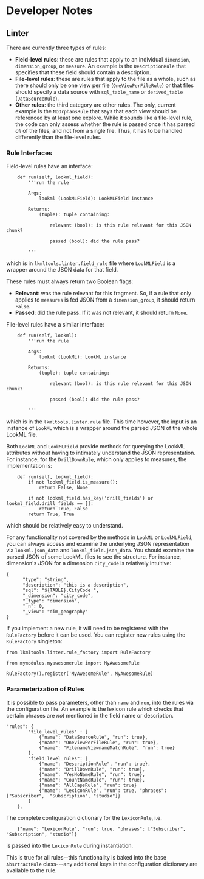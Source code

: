 # Developer Notes

## Linter
There are currently three types of rules:

 - **Field-level rules**: these are rules that apply to an individual `dimension`, `dimension_group`, or `measure`. An example is the `DescriptionRule` that specifies that these field should contain a description.
 - **File-level rules**: these are rules that apply to the file as a whole, such as there should only be one view per file (`OneViewPerFileRule`) or that files should specify a data source with `sql_table_name` or `derived_table` (`DataSourceRule`).
 - **Other rules**: the third category are other rules. The only, current example is the `NoOrphansRule` that says that each view should be referenced by at least one explore. While it sounds like a file-level rule, the code can only assess whether the rule is passed once it has parsed *all* of the files, and not from a single file. Thus, it has to be handled differently than the file-level rules.

### Rule Interfaces

Field-level rules have an interface:
 
```
    def run(self, lookml_field):
        '''run the rule

        Args:
            lookml (LookMLField): LookMLField instance

        Returns:
            (tuple): tuple containing:

                relevant (bool): is this rule relevant for this JSON chunk?

                passed (bool): did the rule pass?

        '''
```
which is in `lkmltools.linter.field_rule` file where `LookMLField` is a wrapper around the JSON data for that field. 
 
These rules must always return two Boolean flags:
 
 - **Relevant**: was the rule relevant for this fragment. So, if a rule that only applies to `measures` is fed JSON from a `dimension_group`, it should return `False`.
 - **Passed**: did the rule pass. If it was not relevant, it should return `None`. 
 
File-level rules have a similar interface:

```
    def run(self, lookml):
        '''run the rule

        Args:
            lookml (LookML): LookML instance

        Returns:
            (tuple): tuple containing:

                relevant (bool): is this rule relevant for this JSON chunk?

                passed (bool): did the rule pass?

        '''
```
which is in the `lkmltools.linter.rule` file.
This time however, the input is an instance of `LookML` which is a wrapper around the parsed JSON of the whole LookML file.

Both `LookML` and `LookMLField` provide methods for querying the LookML attributes without having to intimately understand the JSON representation.
For instance, for the `DrillDownRule`, which only applies to measures, the implementation is:

```
    def run(self, lookml_field):
        if not lookml_field.is_measure():
            return False, None

        if not lookml_field.has_key('drill_fields') or lookml_field.drill_fields == []:
            return True, False
        return True, True
```
which should be relatively easy to understand. 

For any functionality not covered by the methods in `LookML` or `LookMLField`, you can always access and examine the underlying JSON representation via `lookml.json_data` and `lookml_field.json_data`.
You should examine the parsed JSON of some LookML files to see the structure. For instance,  dimension's JSON for a dimension `city_code` is relatively intuitive:

```
{
      "type": "string",
      "description": "this is a description",
      "sql": "${TABLE}.CityCode ",
      "_dimension": "city_code",
      "_type": "dimension",
      "_n": 0,
      "_view": "dim_geography"
}
```

If you implement a new rule, it will need to be registered with the `RuleFactory` before it can be used. 
You can register new rules using the `RuleFactory` singleton:

```
from lkmltools.linter.rule_factory import RuleFactory

from mymodules.myawesomerule import MyAwesomeRule

RuleFactory().register('MyAwesomeRule', MyAwesomeRule)

```

### Parameterization of Rules
It is possible to pass parameters, other than `name` and `run`, into the rules via the configuration file. An example is the lexicon rule which checks that certain phrases are *not* mentioned in the field name or description.

```
"rules": {
        "file_level_rules" : [
            {"name": "DataSourceRule", "run": true},
            {"name": "OneViewPerFileRule", "run": true},
            {"name": "FilenameViewnameMatchRule", "run": true}
        ],
        "field_level_rules": [
            {"name": "DescriptionRule", "run": true},
            {"name": "DrillDownRule", "run": true},
            {"name": "YesNoNameRule", "run": true},
            {"name": "CountNameRule", "run": true},
            {"name": "AllCapsRule", "run": true}
            {"name": "LexiconRule", "run": true, "phrases": ["Subscriber",  "Subscription", "studio"]}
        ]
    },

```
The complete configuration dictionary for the `LexiconRule`, i.e.

```
    {"name": "LexiconRule", "run": true, "phrases": ["Subscriber",  "Subscription", "studio"]}
```
is passed into the `LexiconRule` during instantiation. 

This is true for all rules--this functionality is baked into the base `AbsrtractRule` class---any additional keys in the configuration dictionary are available to the rule.
